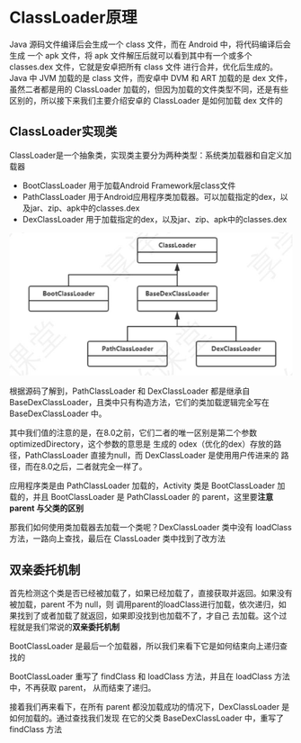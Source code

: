 # ClassLoader原理

Java 源码文件编译后会生成一个 class 文件，而在 Android 中，将代码编译后会生成 一个 apk 文件，将 apk 文件解压后就可以看到其中有一个或多个 classes.dex 文件，它就是安卓把所有 class 文件 进行合并，优化后生成的。 Java 中 JVM 加载的是 class 文件，而安卓中 DVM 和 ART 加载的是 dex 文件，虽然二者都是用的 ClassLoader 加载的，但因为加载的文件类型不同，还是有些区别的，所以接下来我们主要介绍安卓的 ClassLoader 是如何加载 dex 文件的



## ClassLoader实现类

ClassLoader是一个抽象类，实现类主要分为两种类型：系统类加载器和自定义加载器

- BootClassLoader 用于加载Android Framework层class文件
- PathClassLoader 用于Android应用程序类加载器。可以加载指定的dex，以及jar、zip、apk中的classes.dex
- DexClassLoader 用于加载指定的dex，以及jar、zip、apk中的classes.dex

![](./picture/ClassLoader.jpg)

根据源码了解到，PathClassLoader 和 DexClassLoader 都是继承自 BaseDexClassLoader，且类中只有构造方法，它们的类加载逻辑完全写在 BaseDexClassLoader 中。 

其中我们值的注意的是，在8.0之前，它们二者的唯一区别是第二个参数 optimizedDirectory，这个参数的意思是 生成的 odex（优化的dex）存放的路径，PathClassLoader 直接为null，而 DexClassLoader 是使用用户传进来的 路径，而在8.0之后，二者就完全一样了。

应用程序类是由 PathClassLoader 加载的，Activity 类是 BootClassLoader 加载的，并且 BootClassLoader 是 PathClassLoader 的 parent，这里要**注意 parent 与父类的区别**

那我们如何使用类加载器去加载一个类呢？DexClassLoader 类中没有 loadClass 方法，一路向上查找，最后在 ClassLoader 类中找到了改方法



## 双亲委托机制

首先检测这个类是否已经被加载了，如果已经加载了，直接获取并返回。如果没有被加载，parent 不为 null，则 调用parent的loadClass进行加载，依次递归，如果找到了或者加载了就返回，如果即没找到也加载不了，才自己 去加载。这个过程就是我们常说的**双亲委托机制**

BootClassLoader 是最后一个加载器，所以我们来看下它是如何结束向上递归查找的

 BootClassLoader 重写了 findClass 和 loadClass 方法，并且在 loadClass 方法中，不再获取 parent， 从而结束了递归。

接着我们再来看下，在所有 parent 都没加载成功的情况下，DexClassLoader 是如何加载的。通过查找我们发现 在它的父类 BaseDexClassLoader 中，重写了 findClass 方法